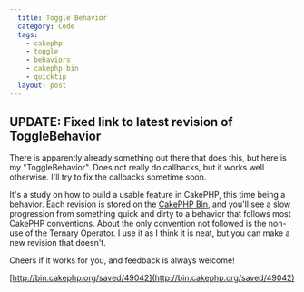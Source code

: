 ```yaml
---
  title: Toggle Behavior
  category: Code
  tags:
    - cakephp
    - toggle
    - behaviors
    - cakephp bin
    - quicktip
  layout: post
---
```


## UPDATE: Fixed link to latest revision of ToggleBehavior
There is apparently already something out there that does this, but here is my "ToggleBehavior". Does not really do callbacks, but it works well otherwise. I'll try to fix the callbacks sometime soon.

It's a study on how to build a usable feature in CakePHP, this time being a behavior. Each revision is stored on the [CakePHP Bin](http://bin.cakephp.org), and you'll see a slow progression from something quick and dirty to a behavior that follows most CakePHP conventions. About the only convention not followed is the non-use of the Ternary Operator. I use it as I think it is neat, but you can make a new revision that doesn't.

Cheers if it works for you, and feedback is always welcome!

[http://bin.cakephp.org/saved/49042](http://bin.cakephp.org/saved/49042)
